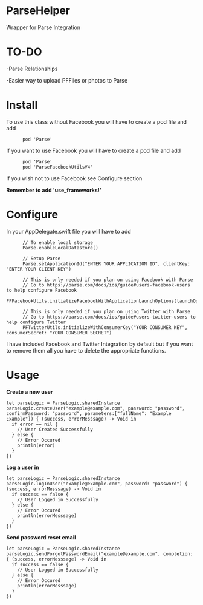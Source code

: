 # ParseHelper
Wrapper for Parse Integration

# TO-DO

-Parse Relationships

-Easier way to upload PFFiles or photos to Parse

# Install
To use this class without Facebook you will have to create a pod file and add 

          pod 'Parse'

If you want to use Facebook you will have to create a pod file and add

          pod 'Parse'
          pod 'ParseFacebookUtilsV4'

If you wish not to use Facebook see Configure section

**Remember to add 'use_frameworks!'**

# Configure
In your AppDelegate.swift file you will have to add

          // To enable local storage
          Parse.enableLocalDatastore()
          
          // Setup Parse
          Parse.setApplicationId("ENTER YOUR APPLICATION ID", clientKey: "ENTER YOUR CLIENT KEY")
          
          // This is only needed if you plan on using Facebook with Parse
          // Go to https://parse.com/docs/ios/guide#users-facebook-users to help configure Facebook
          PFFacebookUtils.initializeFacebookWithApplicationLaunchOptions(launchOptions)
        
          // This is only needed if you plan on using Twitter with Parse
          // Go to https://parse.com/docs/ios/guide#users-twitter-users to help configure Twitter
          PFTwitterUtils.initializeWithConsumerKey("YOUR CONSUMER KEY", consumerSecret: "YOUR CONSUMER SECRET")

I have included Facebook and Twitter Integration by default but if you want to remove them all you have to delete the appropriate functions.

# Usage

**Create a new user**

    let parseLogic = ParseLogic.sharedInstance
    parseLogic.createUser("example@example.com", password: "password", confirmPassword: "password", parameters:["fullName": "Example Example"]) { (success, errorMesssage) -> Void in
      if error == nil {
        // User Created Successfully
      } else {
        // Error Occured
        println(error)
      }
    })

**Log a user in**

    let parseLogic = ParseLogic.sharedInstance
    parseLogic.logInUser("example@example.com", password: "password") { (success, errorMesssage) -> Void in
      if success == false {
        // User Logged in Successfully
      } else {
        // Error Occured
        println(errorMesssage)
      }
    })
    
**Send password reset email**

    let parseLogic = ParseLogic.sharedInstance
    parseLogic.sendForgotPasswordEmail("example@example.com", completion: { (success, errorMesssage) -> Void in
      if success == false {
        // User Logged in Successfully
      } else {
        // Error Occured
        println(errorMesssage)
      }
    })
